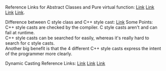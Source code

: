 Reference Links for Abstract Classes and Pure virtual function: [Link](https://www.ibm.com/docs/en/zos/2.4.0?topic=only-abstract-classes-c) [Link](https://www.geeksforgeeks.org/pure-virtual-functions-and-abstract-classes/) [Link](https://docs.microsoft.com/en-us/cpp/cpp/abstract-classes-cpp?view=msvc-170) [Link](https://en.cppreference.com/w/cpp/language/abstract_class).    

Difference between C style class and C++ style cast: [Link](https://stackoverflow.com/questions/1609163/what-is-the-difference-between-static-cast-and-c-style-casting)
Some Points:   
C++ style casts are checked by the compiler. C style casts aren't and can fail at runtime.  
C++ style casts can be searched for easily, whereas it's really hard to search for c style casts.   
Another big benefit is that the 4 different C++ style casts express the intent of the programmer more clearly.    

Dynamic Casting Reference Links: [Link](https://stackoverflow.com/questions/2253168/dynamic-cast-and-static-cast-in-c) [Link](https://docs.microsoft.com/en-us/cpp/cpp/dynamic-cast-operator?view=msvc-170) [Link](https://www.ibm.com/docs/en/zos/2.4.0?topic=expressions-dynamic-cast-operator-c-only)
